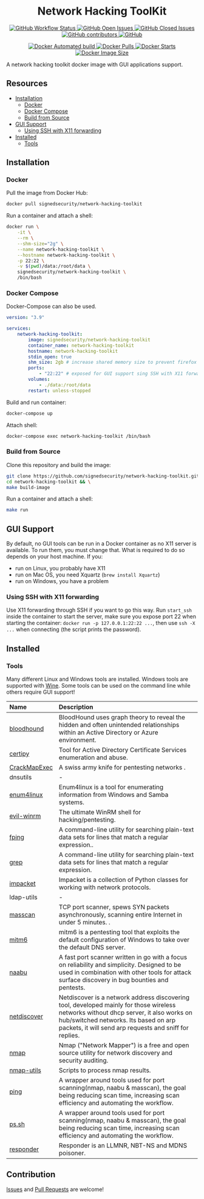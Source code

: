 <h1 align="center">Network Hacking ToolKit</h1>

<p align="center">
	<a href="https://github.com/signedsecurity/network-hacking-toolkit/actions">
		<img alt="GitHub Workflow Status" src="https://img.shields.io/github/workflow/status/signedsecurity/network-hacking-toolkit/🎉%20CI%20to%20Docker%20Hub">
	</a>
	<a href="https://github.com/signedsecurity/network-hacking-toolkit/issues?q=is:issue+is:open">
		<img alt="GitHub Open Issues" src="https://img.shields.io/github/issues-raw/signedsecurity/network-hacking-toolkit.svg">
	</a>
	<a href="https://github.com/signedsecurity/network-hacking-toolkit/issues?q=is:issue+is:closed">
		<img alt="GitHub Closed Issues" src="https://img.shields.io/github/issues-closed-raw/signedsecurity/network-hacking-toolkit.svg">
	</a>
	<a href="https://github.com/signedsecurity/network-hacking-toolkit/graphs/contributors">
		<img alt="GitHub contributors" src="https://img.shields.io/github/contributors/signedsecurity/network-hacking-toolkit">
	</a>
	<a href="https://github.com/signedsecurity/network-hacking-toolkit/blob/master/LICENSE">
		<img alt="GitHub" src="https://img.shields.io/github/license/signedsecurity/network-hacking-toolkit">
	</a>
</p>

<p align="center">
	<a href="https://hub.docker.com/r/signedsecurity/network-hacking-toolkit/">
		<img alt="Docker Automated build" src="https://img.shields.io/docker/automated/signedsecurity/network-hacking-toolkit">
	</a>
	<a href="https://hub.docker.com/r/signedsecurity/network-hacking-toolkit/">
		<img alt="Docker Pulls" src="https://img.shields.io/docker/pulls/signedsecurity/network-hacking-toolkit">
	</a>
	<a href="https://hub.docker.com/r/signedsecurity/network-hacking-toolkit/">
		<img alt="Docker Starts" src="https://img.shields.io/docker/stars/signedsecurity/network-hacking-toolkit">
	</a>
	<a href="https://hub.docker.com/r/signedsecurity/network-hacking-toolkit/">
		<img alt="Docker Image Size" src="https://img.shields.io/docker/image-size/signedsecurity/network-hacking-toolkit/latest">
	</a>
</p>

A network hacking toolkit docker image with GUI applications support.

## Resources

* [Installation](#installation)
    * [Docker](#docker)
    * [Docker Compose](#docker-compose)
    * [Build from Source](#build-from-source)
* [GUI Support](#gui-support)
    * [Using SSH with X11 forwarding](#using-ssh-with-x11-forwarding)
* [Installed](#installed)
    * [Tools](#tools)

## Installation

### Docker

Pull the image from Docker Hub:

```bash
docker pull signedsecurity/network-hacking-toolkit
```

Run a container and attach a shell:

```bash
docker run \
	-it \
	--rm \
	--shm-size="2g" \
	--name network-hacking-toolkit \
	--hostname network-hacking-toolkit \
	-p 22:22 \
	-v $(pwd)/data:/root/data \
	signedsecurity/network-hacking-toolkit \
	/bin/bash
```
### Docker Compose

Docker-Compose can also be used.

```yaml
version: "3.9"

services:
    network-hacking-toolkit:
        image: signedsecurity/network-hacking-toolkit
        container_name: network-hacking-toolkit
        hostname: network-hacking-toolkit
        stdin_open: true
        shm_size: 2gb # increase shared memory size to prevent firefox from crashing
        ports:
            - "22:22" # exposed for GUI support sing SSH with X11 forwarding
        volumes:
            - ./data:/root/data
        restart: unless-stopped
```

Build and run container:

```bash
docker-compose up
```

Attach shell:

```bash
docker-compose exec network-hacking-toolkit /bin/bash
```

### Build from Source

Clone this repository and build the image:

```bash
git clone https://github.com/signedsecurity/network-hacking-toolkit.git && \
cd network-hacking-toolkit && \
make build-image
```

Run a container and attach a shell:

```bash
make run
```

## GUI Support

By default, no GUI tools can be run in a Docker container as no X11 server is available. To run them, you must change that. What is required to do so depends on your host machine. If you:

* run on Linux, you probably have X11
* run on Mac OS, you need Xquartz (`brew install Xquartz`)
* run on Windows, you have a problem

### Using SSH with X11 forwarding

Use X11 forwarding through SSH if you want to go this way. Run `start_ssh` inside the container to start the server, make sure you expose port 22 when starting the container: `docker run -p 127.0.0.1:22:22 ...`, then use `ssh -X ...` when connecting (the script prints the password).

## Installed

### Tools

Many different Linux and Windows tools are installed. Windows tools are supported with [Wine](https://www.winehq.org/). Some tools can be used on the command line while others require GUI support!

| Name | Description |
| :--- | :---------- |
| [bloodhound](https://github.com/BloodHoundAD/BloodHound) | BloodHound uses graph theory to reveal the hidden and often unintended relationships within an Active Directory or Azure environment. |
| [certipy](https://github.com/ly4k/Certipy) | Tool for Active Directory Certificate Services enumeration and abuse. |
| [CrackMapExec](https://github.com/byt3bl33d3r/CrackMapExec) | A swiss army knife for pentesting networks . |
| dnsutils | - |
| [enum4linux](https://github.com/CiscoCXSecurity/enum4linux) | Enum4linux is a tool for enumerating information from Windows and Samba systems. |
| [evil-winrm](https://github.com/Hackplayers/evil-winrm) | The ultimate WinRM shell for hacking/pentesting. |
| [fping](https://en.wikipedia.org/wiki/Grep) | A command-line utility for searching plain-text data sets for lines that match a regular expression.. |
| [grep](https://en.wikipedia.org/wiki/Grep) | A command-line utility for searching plain-text data sets for lines that match a regular expression. |
| [impacket](https://github.com/SecureAuthCorp/impacket) | Impacket is a collection of Python classes for working with network protocols. |
| ldap-utils | - |
| [masscan](https://github.com/robertdavidgraham/masscan) | TCP port scanner, spews SYN packets asynchronously, scanning entire Internet in under 5 minutes. . |
| [mitm6](https://github.com/dirkjanm/mitm6) | mitm6 is a pentesting tool that exploits the default configuration of Windows to take over the default DNS server. |
| [naabu](https://github.com/projectdiscovery/naabu) |  A fast port scanner written in go with a focus on reliability and simplicity. Designed to be used in combination with other tools for attack surface discovery in bug bounties and pentests. |
| [netdiscover](https://github.com/netdiscover-scanner/netdiscover) | Netdiscover is a network address discovering tool, developed mainly for those wireless networks without dhcp server, it also works on hub/switched networks. Its based on arp packets, it will send arp requests and sniff for replies. |
| [nmap](https://nmap.org/) | Nmap ("Network Mapper") is a free and open source utility for network discovery and security auditing.|
| [nmap-utils](https://github.com/enenumxela/nmap-utils) | Scripts to process nmap results. |
| [ping](https://github.com/enenumxela/ps.sh) | A wrapper around tools used for port scanning(nmap, naabu & masscan), the goal being reducing scan time, increasing scan efficiency and automating the workflow. |
| [ps.sh](https://github.com/enenumxela/ps.sh) | A wrapper around tools used for port scanning(nmap, naabu & masscan), the goal being reducing scan time, increasing scan efficiency and automating the workflow. |
| [responder](https://github.com/lgandx/Responder) | Responder is an LLMNR, NBT-NS and MDNS poisoner. |

## Contribution

[Issues](https://github.com/signedsecurity/network-hacking-toolkit/issues) and [Pull Requests](https://github.com/signedsecurity/network-hacking-toolkit/pulls) are welcome!
